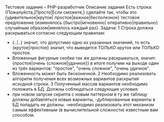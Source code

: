 Тестовое задание – PHP-разработчик
Описание задания
Есть строка:
{Пожалуйста,|Просто|Если сможете,} сделайте так, чтобы это {удивительное|крутое|
простое|важное|бесполезное} тестовое предложение {изменялось {быстро|мгновенно|
оперативно|правильно} случайным образом|менялось каждый раз}.
Задача:
1
Строка должна раскрываться согласно следующим правилам:
- {..|..} значит, что допустимо одно из указанных значений, то есть {крутое|простое}
значит, что выведется ТОЛЬКО крутое или ТОЛЬКО простое.
- Вложенные фигурные скобки так же должны раскрываться, значит: {простое|очень
{сложное|удачное}} в итоге получим на выходе один из трёх вариантов: "простое", "очень
сложное", "очень удачное".
- Вложенность может быть бесконечной.
2 Необходимо реализовать алгоритм получения всех возможных вариантов раскрытия
исходной строки.
3 Полученный массив вариантов необходимо положить в БД. Должны соблюдаться следующие
условия:
- при новом запуске скрипта с новым паттерном в ту же таблицу должны добавляться
новые варианты,
-дублированные варианты в БД попадать не должны.
-необходимо реализовать этот механизм самым эффективным (в вычислительной
сложности) известным вам способом.
